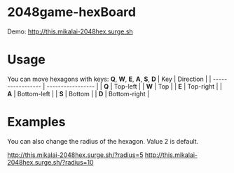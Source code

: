 # 2048game-hexBoard

Demo: http://this.mikalai-2048hex.surge.sh

# Usage
You can move hexagons with keys: **Q**, **W**, **E**, **A**, **S**, **D**
| Key       | Direction       |
| ----------------- | ----------------- |
| **Q** | Top-left |
| **W**    | Top |
| **E**    | Top-right |
| **A**    | Bottom-left |
| **S**    | Bottom |
| **D**    | Bottom-right |

# Examples
You can also change the radius of the hexagon. Value 2 is default.

http://this.mikalai-2048hex.surge.sh/?radius=5
http://this.mikalai-2048hex.surge.sh/?radius=10
